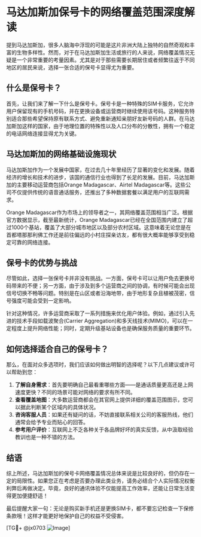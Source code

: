 # 马达加斯加保号卡的网络覆盖范围深度解读

提到马达加斯加，很多人脑海中浮现的可能是这片非洲大陆上独特的自然奇观和丰富的生物多样性。然而，对于在马达加斯加生活或旅行的人来说，网络覆盖情况无疑是一个非常重要的考量因素。尤其是对于那些需要长期居住或者频繁往返于不同地区的居民来说，选择一张合适的保号卡显得尤为重要。

## 什么是保号卡？

首先，让我们来了解一下什么是保号卡。保号卡是一种特殊的SIM卡服务，它允许用户保留现有的手机号码，并在更换设备或运营商时继续使用该号码。这种服务特别适合那些希望保持原有联系方式、避免重新通知亲朋好友新号码的人群。在马达加斯加这样的国家，由于地理位置的特殊性以及人口分布的分散性，拥有一个稳定的电话网络连接显得尤为关键。

## 马达加斯加的网络基础设施现状

马达加斯加作为一个发展中国家，在过去几十年里经历了显著的变化和发展。随着经济的增长和技术的进步，该国的通信行业也得到了长足的发展。目前，马达加斯加的主要移动运营商包括Orange Madagascar、Airtel Madagascar等。这些公司不仅提供传统的语音通话服务，还推出了多种数据套餐以满足用户的互联网需求。

Orange Madagascar作为市场上的领导者之一，其网络覆盖范围相当广泛。根据官方数据显示，截至最新统计，Orange Madagascar已经在全国范围内建立了超过1000个基站，覆盖了大部分城市地区以及部分农村区域。这意味着无论您是在首都塔那那利佛工作还是前往偏远的小村庄探亲访友，都有很大概率能够享受到稳定可靠的网络连接。

## 保号卡的优势与挑战

尽管如此，选择一张保号卡并非没有挑战。一方面，保号卡可以让用户免去更换号码带来的不便；另一方面，由于涉及到多个运营商之间的协调，有时候可能会出现信号切换不畅等问题。特别是在山区或者沿海地带，由于地形复杂且植被茂密，信号强度可能会受到一定影响。

针对这种情况，许多运营商采取了一系列措施来优化用户体验。例如，通过引入先进的技术手段如载波聚合(Carrier Aggregation)和多天线技术(MIMO)，可以在一定程度上提升网络性能；同时，定期升级基站设备也是确保服务质量的重要环节。

## 如何选择适合自己的保号卡？

那么，在面对众多选项时，我们应该如何做出明智的选择呢？以下几点建议或许可以帮助到您：

1. **了解自身需求**：首先要明确自己最看重哪些方面——是通话质量更高还是上网速度更快？不同的场景可能对网络的要求有所不同。
2. **查看覆盖地图**：大多数运营商都会在其官网上提供详细的覆盖范围图示，您可以据此判断某个区域内的具体状况。
3. **咨询客服人员**：如果还有疑问的话，不妨直接联系相关公司的客服热线，他们通常会给予专业而贴心的回答。
4. **参考用户评价**：互联网上不乏各种关于各品牌好坏的真实反馈，从中汲取经验教训也是一种不错的方法。

## 结语

综上所述，马达加斯加的保号卡网络覆盖情况总体来说是比较良好的，但仍存在一定的局限性。如果您正在考虑是否要办理此类业务，请务必结合个人实际情况权衡利弊后再做决定。毕竟，良好的通讯体验不仅能提高工作效率，还能让日常生活变得更加便捷舒适！

最后提醒大家一句：无论是购买新手机还是更换SIM卡，都不要忘记检查一下保修条款哦！这样才能更好地保护自己的权益不受侵害。

[TG💪+ @jx0703 ![Image](https://github.com/user-attachments/assets/dbca1d08-cadb-493c-b0ec-ad6f7a83f270)]